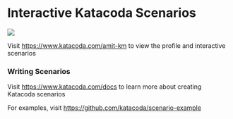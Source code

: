 # Interactive Katacoda Scenarios

[![](http://shields.katacoda.com/katacoda/amit-km/count.svg)](https://www.katacoda.com/amit-km "Get your profile on Katacoda.com")

Visit https://www.katacoda.com/amit-km to view the profile and interactive scenarios

### Writing Scenarios
Visit https://www.katacoda.com/docs to learn more about creating Katacoda scenarios

For examples, visit https://github.com/katacoda/scenario-example
